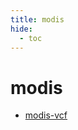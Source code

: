 ```yaml
---
title: modis
hide:
  - toc
---
```


# modis

- [modis-vcf](/library/data/modis-vcf/)  
  <small></small>
